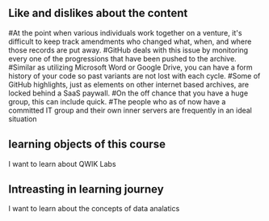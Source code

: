 ## Like and dislikes about the content
   #At the point when various individuals work together on a venture, it's difficult to keep track amendments who changed what, when, and where those records are put away.
   #GitHub deals with this issue by monitoring every one of the progressions that have been pushed to the archive.
   #Similar as utilizing Microsoft Word or Google Drive, you can have a form history of your code so past variants are not lost with each cycle.
   #Some of GitHub highlights, just as elements on other internet based archives, are locked behind a SaaS paywall. 
   #On the off chance that you have a huge group, this can include quick.
   #The people who as of now have a committed IT group and their own inner servers are frequently in an ideal situation 
## learning objects of this course
  I want to learn about QWIK Labs
## Intreasting in learning journey
  I want to learn about the concepts of data analatics
  
  
